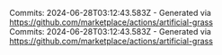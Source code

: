 Commits: 2024-06-28T03:12:43.583Z - Generated via https://github.com/marketplace/actions/artificial-grass
<br>
Commits: 2024-06-28T03:12:43.583Z - Generated via https://github.com/marketplace/actions/artificial-grass
<br>
